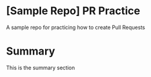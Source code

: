 # [Sample Repo] PR Practice
A sample repo for practicing how to create Pull Requests

# Summary
This is the summary section
